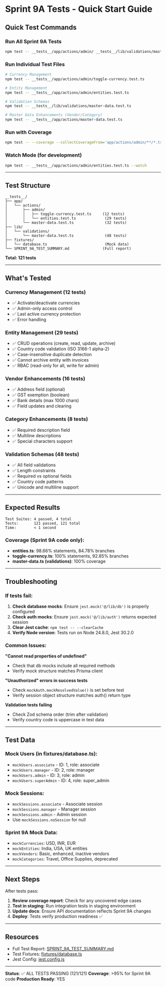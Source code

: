 # Sprint 9A Tests - Quick Start Guide

## Quick Test Commands

### Run All Sprint 9A Tests
```bash
npm test -- __tests__/app/actions/admin/ __tests__/lib/validations/master-data.test.ts __tests__/app/actions/master-data.test.ts
```

### Run Individual Test Files
```bash
# Currency Management
npm test -- __tests__/app/actions/admin/toggle-currency.test.ts

# Entity Management
npm test -- __tests__/app/actions/admin/entities.test.ts

# Validation Schemas
npm test -- __tests__/lib/validations/master-data.test.ts

# Master Data Enhancements (Vendor/Category)
npm test -- __tests__/app/actions/master-data.test.ts
```

### Run with Coverage
```bash
npm test -- --coverage --collectCoverageFrom='app/actions/admin/**/*.ts' --collectCoverageFrom='lib/validations/master-data.ts' __tests__/app/actions/admin/ __tests__/lib/validations/master-data.test.ts __tests__/app/actions/master-data.test.ts
```

### Watch Mode (for development)
```bash
npm test -- __tests__/app/actions/admin/entities.test.ts --watch
```

---

## Test Structure

```
__tests__/
├── app/
│   └── actions/
│       ├── admin/
│       │   ├── toggle-currency.test.ts     (12 tests)
│       │   └── entities.test.ts             (29 tests)
│       └── master-data.test.ts              (32 tests)
├── lib/
│   └── validations/
│       └── master-data.test.ts              (48 tests)
├── fixtures/
│   └── database.ts                          (Mock data)
└── SPRINT_9A_TEST_SUMMARY.md               (Full report)
```

**Total: 121 tests**

---

## What's Tested

### Currency Management (12 tests)
- ✅ Activate/deactivate currencies
- ✅ Admin-only access control
- ✅ Last active currency protection
- ✅ Error handling

### Entity Management (29 tests)
- ✅ CRUD operations (create, read, update, archive)
- ✅ Country code validation (ISO 3166-1 alpha-2)
- ✅ Case-insensitive duplicate detection
- ✅ Cannot archive entity with invoices
- ✅ RBAC (read-only for all, write for admin)

### Vendor Enhancements (16 tests)
- ✅ Address field (optional)
- ✅ GST exemption (boolean)
- ✅ Bank details (max 1000 chars)
- ✅ Field updates and clearing

### Category Enhancements (8 tests)
- ✅ Required description field
- ✅ Multiline descriptions
- ✅ Special characters support

### Validation Schemas (48 tests)
- ✅ All field validations
- ✅ Length constraints
- ✅ Required vs optional fields
- ✅ Country code patterns
- ✅ Unicode and multiline support

---

## Expected Results

```
Test Suites: 4 passed, 4 total
Tests:       121 passed, 121 total
Time:        < 1 second
```

### Coverage (Sprint 9A code only):
- **entities.ts**: 98.66% statements, 84.78% branches
- **toggle-currency.ts**: 100% statements, 92.85% branches
- **master-data.ts (validations)**: 100% coverage

---

## Troubleshooting

### If tests fail:

1. **Check database mocks**: Ensure `jest.mock('@/lib/db')` is properly configured
2. **Check auth mocks**: Ensure `jest.mock('@/lib/auth')` returns expected session
3. **Clear Jest cache**: `npm test -- --clearCache`
4. **Verify Node version**: Tests run on Node 24.8.0, Jest 30.2.0

### Common Issues:

**"Cannot read properties of undefined"**
- Check that db mocks include all required methods
- Verify mock structure matches Prisma client

**"Unauthorized" errors in success tests**
- Check `mockAuth.mockResolvedValue()` is set before test
- Verify session object structure matches auth() return type

**Validation tests failing**
- Check Zod schema order (trim after validation)
- Verify country code is uppercase in test data

---

## Test Data

### Mock Users (in fixtures/database.ts):
- `mockUsers.associate` - ID: 1, role: associate
- `mockUsers.manager` - ID: 2, role: manager
- `mockUsers.admin` - ID: 3, role: admin
- `mockUsers.superAdmin` - ID: 4, role: super_admin

### Mock Sessions:
- `mockSessions.associate` - Associate session
- `mockSessions.manager` - Manager session
- `mockSessions.admin` - Admin session
- Use `mockSessions.noSession` for null

### Sprint 9A Mock Data:
- `mockCurrencies`: USD, INR, EUR
- `mockEntities`: India, USA, UK entities
- `mockVendors`: Basic, enhanced, inactive vendors
- `mockCategories`: Travel, Office Supplies, deprecated

---

## Next Steps

After tests pass:

1. **Review coverage report**: Check for any uncovered edge cases
2. **Test in staging**: Run integration tests in staging environment
3. **Update docs**: Ensure API documentation reflects Sprint 9A changes
4. **Deploy**: Tests verify production readiness ✅

---

## Resources

- Full Test Report: [SPRINT_9A_TEST_SUMMARY.md](./SPRINT_9A_TEST_SUMMARY.md)
- Test Fixtures: [fixtures/database.ts](./fixtures/database.ts)
- Jest Config: [jest.config.js](../jest.config.js)

---

**Status**: ✅ ALL TESTS PASSING (121/121)
**Coverage**: >95% for Sprint 9A code
**Production Ready**: YES
